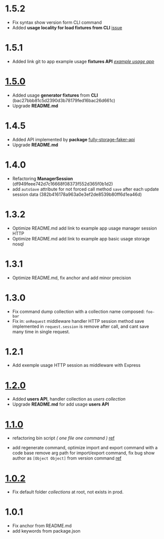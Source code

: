 # 1.5.2

- Fix syntax show version form CLI command
- Added **usage locality for load fixtures from CLI** [issue](https://github.com/Orivoir/fully-storage/issues/14)

# 1.5.1

- Added link git to app example usage **fixtures API** *[example usage app](https://github.com/Orivoir/fully-storage-fixtures)*

# [1.5.0](https://github.com/Orivoir/fully-storage/releases/tag/1.5.0)

- Added usage **generator fixtures** from **CLI** (bac27bbb81c5d2390d3b78179fed16bac26d661c)
- Upgrade **README.md**

# 1.4.5

- Added API implemented by **package** [fully-storage-faker-api](https://npmjs.com/package/fully-storage-faker-api)
- Upgrade **README.md**

# 1.4.0

- Refactoring **ManagerSession** (df949feee742d7c16668f08373f552d365f0b1d2)
- add `autoSave` attribute for not forced call method `save` after each update session data (382b416178a963a0e3ef2de8539b80ff6d1ea46d)

# 1.3.2

- Optimize README.md add link to example app usage manager session HTTP
- Optimize README.md add link to example app basic usage storage nosql

# 1.3.1

- Optimize README.md, fix anchor and add minor precision

# 1.3.0

- Fix command dump collection with a collection name composed: `foo-bar`
- Fix in: `onRequest` middleware handler HTTP session method save implemented in `request.session` is remove after call, and cant save many time in single request.

# 1.2.1

- Add exemple usage HTTP session as middleware with Express

# [1.2.0](https://github.com/Orivoir/fully-storage/pull/2)

- Added **users API**, handler collection as *users collection*
- Upgrade **README.md** for add usage **users API**

# [1.1.0](https://github.com/Orivoir/fully-storage/pull/1)

- refactoring bin script *( one file one command )* [ref](https://github.com/Orivoir/fully-storage/pull/1/commits/f80551e053dfd4109d62ddedbf9f835d606be5e0)

- add regenerate command, optimize import and export command with a code base remove arg path for import/export command, fix bug show author as `[Object Object]` from version command [ref](https://github.com/Orivoir/fully-storage/pull/1/commits/8a699391944837db964eac8405f29d6a7e87d1a3)

# [1.0.2](https://github.com/Orivoir/fully-storage/commit/47f35d881c4bcebf0e0b546c0524a36c785f5135)

- Fix default folder *collections* at root, not exists in prod.


# 1.0.1

- Fix anchor from README.md
- add keywords from package.json
